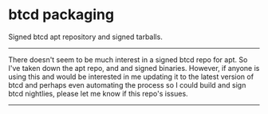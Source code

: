 # btcd packaging
Signed btcd apt repository and signed tarballs.

----
There doesn't seem to be much interest in a signed btcd repo for apt.  So I've taken down the apt repo, and and signed binaries.  However, if anyone is using this and would be interested in me updating it to the latest version of btcd and perhaps even automating the process so I could build and sign btcd nightlies, please let me know if this repo's issues.

----
